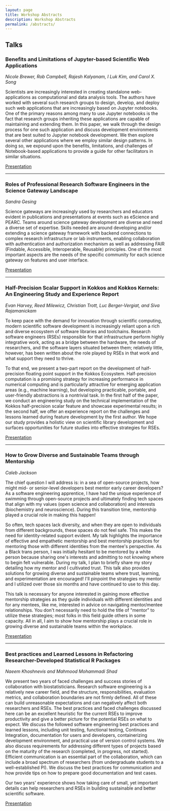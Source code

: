 ```yaml
---
layout: page
title: Workshop Abstracts
description: Workshop Abstracts
permalink: /abstracts/
---
```


## Talks

### Benefits and Limitations of Jupyter-based Scientific Web Applications

*Nicole Brewer, Rob Campbell, Rajesh Kalyanam, I Luk Kim, and Carol X. Song*

Scientists are increasingly interested in creating standalone web-applications
as computational and data analysis tools. The authors have worked with several
such research groups to design, develop, and deploy such web applications that
are increasingly based on Jupyter notebooks. One of the primary reasons among
many to use Jupyter notebooks is the fact that research groups inheriting these
applications are capable of maintaining and extending them. In this paper, we
walk through the design process for one such application and discuss 
development environments that are best suited to Jupyter notebook development.
We then explore several other applications where we employ similar design
patterns. In doing so, we expound upon the benefits, limitations, and
challenges of Notebook-based applications to provide a guide for other
facilitators in similar situations.

[Presentation](/assets/files/BenefitsandLimitationsofJupyterbasedWebApps.pdf)

---

### Roles of Professional Research Software Engineers in the Science Gateway Landscape

*Sandra Gesing*

Science gateways are increasingly used by researchers and educators evident
in publications and presentations at events such as eScience and PEARC. Teams
around science gateway development are diverse and need a diverse set of
expertise. Skills needed are around developing and/or extending a science
gateway framework with backend connections to complex research infrastructure
or lab instruments, enabling collaboration with authentication and
authorization mechanism as well as addressing FAIR (Findable, Accessible,
Interoperable, Reusable) principles. One of the most important aspects are the
needs of the specific community for each science gateway on features and
user interface. 

[Presentation](/assets/files/GesingeScienceRSE2022RolesofProfessionalResearchSoftwareEngineers.pdf)

---

### Half-Precision Scalar Support in Kokkos and Kokkos Kernels: An Engineering Study and Experience Report

*Evan Harvey, Reed Milewicz, Christian Trott, Luc Berger-Vergiat, and Siva Rajamanickam*

To keep pace with the demand for innovation through scientific computing,
modern scientific software development is increasingly reliant upon a rich
and diverse ecosystem of software libraries and toolchains. Research software
engineers (RSEs) responsible for that infrastructure perform highly 
integrative work, acting as a bridge between the hardware, the needs of
researchers, and the software layers situated between them; relatively little,
however, has been written about the role played by RSEs in that work and what
support they need to thrive.

To that end, we present a two-part report on the development of half-precision
floating point support in the Kokkos Ecosystem. Half-precision computation is
a promising strategy for increasing performance in numerical computing and
is particularly attractive for emerging application areas (e.g., machine
learning), but developing practicable, portable, and user-friendly abstractions
is a nontrivial task. In the first half of the paper, we conduct an engineering
study on the technical implementation of the Kokkos half-precision scalar
feature and showcase experimental results; in the second half, we offer an
experience report on the challenges and lessons learned during feature
development by the first author. We hope our study provides a holistic
view on scientific library development and surfaces opportunities for future
studies into effective strategies for RSEs.

[Presentation](/assets/files/FY23Q1_RSEWorkshop_halfPrecisionReport.pdf)

---

### How to Grow Diverse and Sustainable Teams through Mentorship

*Caleb Jackson*

The chief question I will address is: in a sea of open-source
projects, how might mid- or senior-level developers best mentor early career
developers? As a software engineering apprentice, I have had the unique
experience of swimming through open-source projects and ultimately finding
tech spaces that align with my values (open science and collaboration) and
interests (biochemistry and neuroscience). During this transition time,
mentorship played a crucial role in making this happen!

So often, tech spaces lack diversity, and when they are open to individuals
from different backgrounds, these spaces do not feel safe. This makes the need
for identity-related support evident. My talk highlights the importance of
effective and empathetic mentorship and best mentorship practices for mentoring
those with different identities from the mentee's perspective. As a Black
trans person, I was initially hesitant to be mentored by a white person because
sharing one's interests and admitting to not knowing where to begin felt
vulnerable. During my talk, I plan to briefly share my story detailing how my
mentor and I cultivated trust. This talk also provides solutions for growing
diverse and sustainable teams where trust, learning, and experimentation are
encouraged! I'll pinpoint the strategies my mentor and I utilized over those
six months and have continued to use to this day.

This talk is necessary for anyone interested in gaining more effective
mentorship strategies as they guide individuals with different identities and
for any mentees, like me, interested in advice on navigating mentor/mentee
relationships. You don't necessarily need to hold the title of "mentor" to
utilize these strategies; most folks in this field guide others in some
capacity. All in all, I aim to show how mentorship plays a crucial role in
growing diverse and sustainable teams within the workplace. 

[Presentation](/assets/files/mentorship_eScience_2022.pdf)

---

### Best practices and Learned Lessons in Refactoring Researcher-Developed Statistical R Packages

*Naeem Khoshnevis and Mahmood Mohammadi Shad*

We present two years of faced challenges and success stories of collaboration
with biostatisticians. Research software engineering is a relatively new
career field, and the structure, responsibilities, evaluation metrics, and
collaboration boundaries are not firmly defined. All of these can build
unreasonable expectations and can negatively affect both researchers and RSEs.
The best practices and faced challenges discussed here can be an excellent
heuristic for the current RSEs to improve productivity and give a better
picture for the potential RSEs on what to expect. We discuss the followed
software engineering best practices and learned lessons, including unit
testing, functional testing, Continues Integration, documentation for users
and developers, containerizing development environment, and practical use of
version control systems. We also discuss requirements for addressing different
types of projects based on the maturity of the research (completed, in
progress, not started). Efficient communication is an essential part of the
collaboration, which can include a broad spectrum of researchers (from
undergraduate students to a well-established PI). We discuss the best practices
for communication and how provide tips on how to prepare good documentation
and test cases.

Our two years' experience shows how taking care of small, yet important
details can help researchers and RSEs in building sustainable and better
scientific software. 

[Presentation](/assets/files/Naeem_KH_Mahmood_MShad_eScience_2022.pdf)

